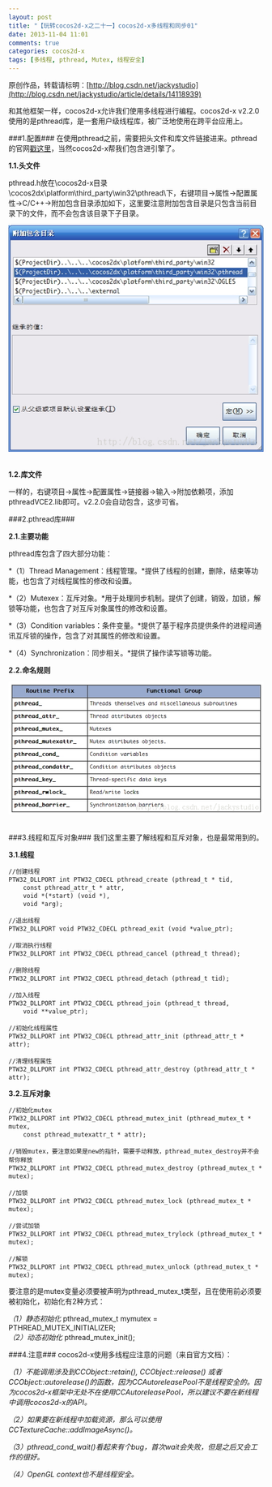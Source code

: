 ```yaml
---
layout: post
title: "【玩转cocos2d-x之二十一】cocos2d-x多线程和同步01"
date: 2013-11-04 11:01
comments: true
categories: cocos2d-x
tags: [多线程, pthread, Mutex, 线程安全]
---
```

原创作品，转载请标明：[http://blog.csdn.net/jackystudio](http://blog.csdn.net/jackystudio/article/details/14118939)

和其他框架一样，cocos2d-x允许我们使用多线程进行编程。cocos2d-x v2.2.0使用的是pthread库，是一套用户级线程库，被广泛地使用在跨平台应用上。

###1.配置###
在使用pthread之前，需要把头文件和库文件链接进来。pthread的官网[戳这里](http://www.sourceware.org/pthreads-win32/)，当然cocos2d-x帮我们包含进引擎了。

<!-- more -->

**1.1.头文件**

pthread.h放在\cocos2d-x目录\cocos2dx\platform\third_party\win32\pthread\下，右键项目→属性→配置属性→C/C++→附加包含目录添加如下，这里要注意附加包含目录是只包含当前目录下的文件，而不会包含该目录下子目录。

<div align="center"><img src="/images/Blog/Play_cocos2dx_21/1.jpg" alt="" border="0" title="添加包含目录" /><br></br></div>

**1.2.库文件**

一样的，右键项目→属性→配置属性→链接器→输入→附加依赖项，添加pthreadVCE2.lib即可。v2.2.0会自动包含，这步可省。

###2.pthread库###

**2.1.主要功能**

pthread库包含了四大部分功能：

*（1）Thread Management：线程管理。*提供了线程的创建，删除，结束等功能，也包含了对线程属性的修改和设置。

*（2）Mutexex：互斥对象。*用于处理同步机制。提供了创建，销毁，加锁，解锁等功能，也包含了对互斥对象属性的修改和设置。

*（3）Condition variables：条件变量。*提供了基于程序员提供条件的进程间通讯互斥锁的操作，包含了对其属性的修改和设置。

*（4）Synchronization：同步相关。*提供了操作读写锁等功能。

**2.2.命名规则**

<div align="center"><img src="/images/Blog/Play_cocos2dx_21/2.jpg" alt="" border="0" title="命名规则" /><br></br></div>

###3.线程和互斥对象###
我们这里主要了解线程和互斥对象，也是最常用到的。

**3.1.线程**

    //创建线程  
    PTW32_DLLPORT int PTW32_CDECL pthread_create (pthread_t * tid,  
    	const pthread_attr_t * attr,  
    	void *(*start) (void *),  
    	void *arg);  
      
    //退出线程  
    PTW32_DLLPORT void PTW32_CDECL pthread_exit (void *value_ptr);  
      
    //取消执行线程  
    PTW32_DLLPORT int PTW32_CDECL pthread_cancel (pthread_t thread);  
      
    //删除线程  
    PTW32_DLLPORT int PTW32_CDECL pthread_detach (pthread_t tid);  
      
    //加入线程  
    PTW32_DLLPORT int PTW32_CDECL pthread_join (pthread_t thread,  
    	void **value_ptr);  
      
    //初始化线程属性  
    PTW32_DLLPORT int PTW32_CDECL pthread_attr_init (pthread_attr_t * attr);  
      
    //清理线程属性  
    PTW32_DLLPORT int PTW32_CDECL pthread_attr_destroy (pthread_attr_t * attr);  

**3.2.互斥对象**

    //初始化mutex  
    PTW32_DLLPORT int PTW32_CDECL pthread_mutex_init (pthread_mutex_t * mutex,  
    	const pthread_mutexattr_t * attr);  
      
    //销毁mutex，要注意如果是new的指针，需要手动释放，pthread_mutex_destroy并不会帮你释放  
    PTW32_DLLPORT int PTW32_CDECL pthread_mutex_destroy (pthread_mutex_t * mutex);  
      
    //加锁  
    PTW32_DLLPORT int PTW32_CDECL pthread_mutex_lock (pthread_mutex_t * mutex);  
      
    //尝试加锁  
    PTW32_DLLPORT int PTW32_CDECL pthread_mutex_trylock (pthread_mutex_t * mutex);  
      
    //解锁  
    PTW32_DLLPORT int PTW32_CDECL pthread_mutex_unlock (pthread_mutex_t * mutex);  
要注意的是mutex变量必须要被声明为pthread_mutex_t类型，且在使用前必须要被初始化，初始化有2种方式：

*（1）静态初始化*
	pthread_mutex_t mymutex = PTHREAD_MUTEX_INITIALIZER;  
*（2）动态初始化*
	pthread_mutex_init();  

###4.注意###
cocos2d-x使用多线程应注意的问题（来自官方文档）：

*（1）不能调用涉及到CCObject::retain(), CCObject::release() 或者 CCObject::autorelease()的函数，因为CCAutoreleasePool不是线程安全的。因为cocos2d-x框架中无处不在使用CCAutoreleasePool，所以建议不要在新线程中调用cocos2d-x的API。*

*（2）如果要在新线程中加载资源，那么可以使用CCTextureCache::addImageAsync()。*

*（3）pthread_cond_wait()看起来有个bug，首次wait会失败，但是之后又会工作的很好。*

*（4）OpenGL context也不是线程安全。*